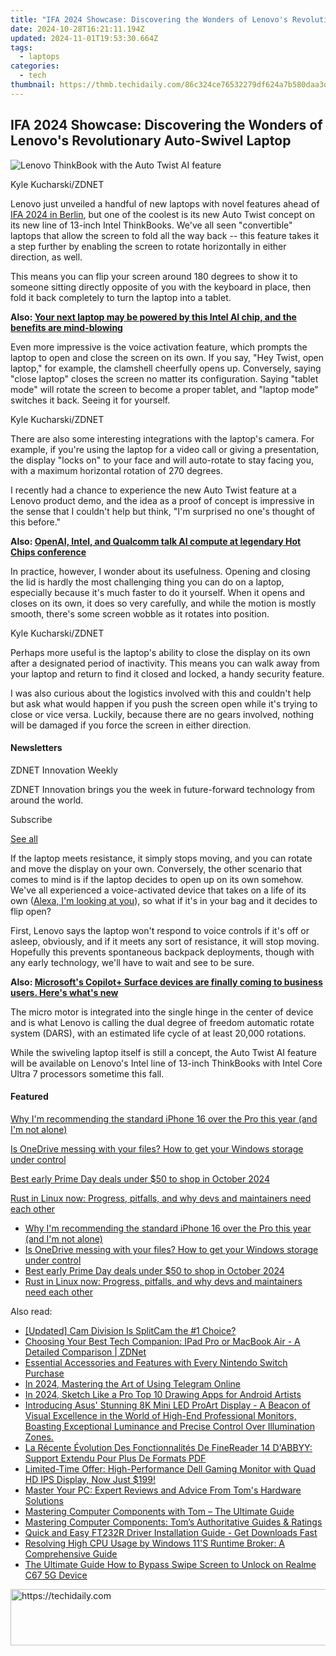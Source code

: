 ```yaml
---
title: "IFA 2024 Showcase: Discovering the Wonders of Lenovo's Revolutionary Auto-Swivel Laptop"
date: 2024-10-28T16:21:11.194Z
updated: 2024-11-01T19:53:30.664Z
tags:
  - laptops
categories:
  - tech
thumbnail: https://thmb.techidaily.com/86c324ce76532279df624a7b580daa3d859103088f02a9b5a61fe37bc90c745a.png
---
```


## IFA 2024 Showcase: Discovering the Wonders of Lenovo's Revolutionary Auto-Swivel Laptop

![Lenovo ThinkBook with the Auto Twist AI feature](https://www.zdnet.com/a/img/resize/9ccd511ebfddce85876c142618de06d99aafe245/2024/09/04/9ef6da4b-38d1-4d18-8b44-55206b89a46f/lenovo-auto-twist-ai-poc.jpg?auto=webp&width=1280)

Kyle Kucharski/ZDNET

Lenovo just unveiled a handful of new laptops with novel features ahead of [IFA 2024 in Berlin](https://www.ifa-berlin.com/), but one of the coolest is its new Auto Twist concept on its new line of 13-inch Intel ThinkBooks. We've all seen "convertible" laptops that allow the screen to fold all the way back -- this feature takes it a step further by enabling the screen to rotate horizontally in either direction, as well. 

This means you can flip your screen around 180 degrees to show it to someone sitting directly opposite of you with the keyboard in place, then fold it back completely to turn the laptop into a tablet. 

**Also: [Your next laptop may be powered by this Intel AI chip, and the benefits are mind-blowing](https://www.zdnet.com/article/your-next-laptop-may-be-powered-by-this-intel-ai-chip-and-the-benefits-are-mind-blowing/)**

Even more impressive is the voice activation feature, which prompts the laptop to open and close the screen on its own. If you say, "Hey Twist, open laptop," for example, the clamshell cheerfully opens up. Conversely, saying "close laptop" closes the screen no matter its configuration. Saying "tablet mode" will rotate the screen to become a proper tablet, and "laptop mode" switches it back. Seeing it for yourself.

Kyle Kucharski/ZDNET

There are also some interesting integrations with the laptop's camera. For example, if you're using the laptop for a video call or giving a presentation, the display "locks on" to your face and will auto-rotate to stay facing you, with a maximum horizontal rotation of 270 degrees. 

I recently had a chance to experience the new Auto Twist feature at a Lenovo product demo, and the idea as a proof of concept is impressive in the sense that I couldn't help but think, "I'm surprised no one's thought of this before." 

**Also: [OpenAI, Intel, and Qualcomm talk AI compute at legendary Hot Chips conference](https://www.zdnet.com/article/openai-intel-and-qualcomm-talk-ai-compute-at-legendary-hot-chips-conference/)**

In practice, however, I wonder about its usefulness. Opening and closing the lid is hardly the most challenging thing you can do on a laptop, especially because it's much faster to do it yourself. When it opens and closes on its own, it does so very carefully, and while the motion is mostly smooth, there's some screen wobble as it rotates into position.

Kyle Kucharski/ZDNET

Perhaps more useful is the laptop's ability to close the display on its own after a designated period of inactivity. This means you can walk away from your laptop and return to find it closed and locked, a handy security feature. 

I was also curious about the logistics involved with this and couldn't help but ask what would happen if you push the screen open while it's trying to close or vice versa. Luckily, because there are no gears involved, nothing will be damaged if you force the screen in either direction. 

#### Newsletters

ZDNET Innovation Weekly

ZDNET Innovation brings you the week in future-forward technology from around the world.

 Subscribe

[See all](https://www.zdnet.com/newsletters/)

If the laptop meets resistance, it simply stops moving, and you can rotate and move the display on your own. Conversely, the other scenario that comes to mind is if the laptop decides to open up on its own somehow. We've all experienced a voice-activated device that takes on a life of its own ([Alexa, I'm looking at you](https://www.zdnet.com/home-and-office/smart-home/5-amazon-alexa-privacy-settings-you-should-change-right-away/)), so what if it's in your bag and it decides to flip open?

First, Lenovo says the laptop won't respond to voice controls if it's off or asleep, obviously, and if it meets any sort of resistance, it will stop moving. Hopefully this prevents spontaneous backpack deployments, though with any early technology, we'll have to wait and see to be sure. 

**Also: [Microsoft's Copilot+ Surface devices are finally coming to business users. Here's what's new](https://www.zdnet.com/article/microsofts-copilot-surface-devices-are-finally-coming-to-business-users-heres-whats-new/)**

The micro motor is integrated into the single hinge in the center of device and is what Lenovo is calling the dual degree of freedom automatic rotate system (DARS), with an estimated life cycle of at least 20,000 rotations.

While the swiveling laptop itself is still a concept, the Auto Twist AI feature will be available on Lenovo's Intel line of 13-inch ThinkBooks with Intel Core Ultra 7 processors sometime this fall.

#### Featured

[Why I'm recommending the standard iPhone 16 over the Pro this year (and I'm not alone)](https://www.zdnet.com/article/why-im-recommending-the-standard-iphone-16-over-the-pro-this-year-and-im-not-alone/ "Why I'm recommending the standard iPhone 16 over the Pro this year (and I'm not alone)")

[Is OneDrive messing with your files? How to get your Windows storage under control](https://www.zdnet.com/article/is-onedrive-messing-with-your-files-how-to-get-your-windows-storage-under-control/ "Is OneDrive messing with your files? How to get your Windows storage under control")

[Best early Prime Day deals under $50 to shop in October 2024](https://www.zdnet.com/article/best-early-prime-day-deals-under-50/ "Best early Prime Day deals under $50 to shop in October 2024")

[Rust in Linux now: Progress, pitfalls, and why devs and maintainers need each other](https://www.zdnet.com/article/rust-in-linux-now-progress-pitfalls-and-why-devs-and-maintainers-need-each-other/ "Rust in Linux now: Progress, pitfalls, and why devs and maintainers need each other")

* [Why I'm recommending the standard iPhone 16 over the Pro this year (and I'm not alone)](https://www.zdnet.com/article/why-im-recommending-the-standard-iphone-16-over-the-pro-this-year-and-im-not-alone/ "Why I'm recommending the standard iPhone 16 over the Pro this year (and I'm not alone)")
* [Is OneDrive messing with your files? How to get your Windows storage under control](https://www.zdnet.com/article/is-onedrive-messing-with-your-files-how-to-get-your-windows-storage-under-control/ "Is OneDrive messing with your files? How to get your Windows storage under control")
* [Best early Prime Day deals under $50 to shop in October 2024](https://www.zdnet.com/article/best-early-prime-day-deals-under-50/ "Best early Prime Day deals under $50 to shop in October 2024")
* [Rust in Linux now: Progress, pitfalls, and why devs and maintainers need each other](https://www.zdnet.com/article/rust-in-linux-now-progress-pitfalls-and-why-devs-and-maintainers-need-each-other/ "Rust in Linux now: Progress, pitfalls, and why devs and maintainers need each other")

<ins class="adsbygoogle"
     style="display:block"
     data-ad-format="autorelaxed"
     data-ad-client="ca-pub-7571918770474297"
     data-ad-slot="1223367746"></ins>

<ins class="adsbygoogle"
     style="display:block"
     data-ad-client="ca-pub-7571918770474297"
     data-ad-slot="8358498916"
     data-ad-format="auto"
     data-full-width-responsive="true"></ins>

<span class="atpl-alsoreadstyle">Also read:</span>
<div><ul>
<li><a href="https://digital-screen-recording.techidaily.com/updated-cam-division-is-splitcam-the-1-choice/"><u>[Updated] Cam Division Is SplitCam the #1 Choice?</u></a></li>
<li><a href="https://techno-recovery.techidaily.com/choosing-your-best-tech-companion-ipad-pro-or-macbook-air-a-detailed-comparison-zdnet/"><u>Choosing Your Best Tech Companion: IPad Pro or MacBook Air - A Detailed Comparison | ZDNet</u></a></li>
<li><a href="https://techtrends.techidaily.com/essential-accessories-and-features-with-every-nintendo-switch-purchase/"><u>Essential Accessories and Features with Every Nintendo Switch Purchase</u></a></li>
<li><a href="https://extra-support.techidaily.com/in-2024-mastering-the-art-of-using-telegram-online/"><u>In 2024, Mastering the Art of Using Telegram Online</u></a></li>
<li><a href="https://article-helps.techidaily.com/in-2024-sketch-like-a-pro-top-10-drawing-apps-for-android-artists/"><u>In 2024, Sketch Like a Pro Top 10 Drawing Apps for Android Artists</u></a></li>
<li><a href="https://hardware-reviews.techidaily.com/introducing-asus-stunning-8k-mini-led-proart-display-a-beacon-of-visual-excellence-in-the-world-of-high-end-professional-monitors-boasting-exceptional-lumin55/"><u>Introducing Asus' Stunning 8K Mini LED ProArt Display - A Beacon of Visual Excellence in the World of High-End Professional Monitors, Boasting Exceptional Luminance and Precise Control Over Illumination Zones.</u></a></li>
<li><a href="https://discover-blog.techidaily.com/la-recente-evolution-des-fonctionnalites-de-finereader-14-dabbyy-support-extendu-pour-plus-de-formats-pdf/"><u>La Récente Évolution Des Fonctionnalités De FineReader 14 D'ABBYY: Support Extendu Pour Plus De Formats PDF</u></a></li>
<li><a href="https://hardware-reviews.techidaily.com/limited-time-offer-high-performance-dell-gaming-monitor-with-quad-hd-ips-display-now-just-199/"><u>Limited-Time Offer: High-Performance Dell Gaming Monitor with Quad HD IPS Display, Now Just $199!</u></a></li>
<li><a href="https://hardware-reviews.techidaily.com/master-your-pc-expert-reviews-and-advice-from-toms-hardware-solutions/"><u>Master Your PC: Expert Reviews and Advice From Tom's Hardware Solutions</u></a></li>
<li><a href="https://hardware-reviews.techidaily.com/mastering-computer-components-with-tom-the-ultimate-guide/"><u>Mastering Computer Components with Tom – The Ultimate Guide</u></a></li>
<li><a href="https://hardware-reviews.techidaily.com/mastering-computer-components-toms-authoritative-guides-and-ratings/"><u>Mastering Computer Components: Tom’s Authoritative Guides & Ratings</u></a></li>
<li><a href="https://win-dash.techidaily.com/quick-and-easy-ft232r-driver-installation-guide-get-downloads-fast/"><u>Quick and Easy FT232R Driver Installation Guide - Get Downloads Fast</u></a></li>
<li><a href="https://common-error.techidaily.com/resolving-high-cpu-usage-by-windows-11s-runtime-broker-a-comprehensive-guide/"><u>Resolving High CPU Usage by Windows 11'S Runtime Broker: A Comprehensive Guide</u></a></li>
<li><a href="https://easy-unlock-android.techidaily.com/the-ultimate-guide-how-to-bypass-swipe-screen-to-unlock-on-realme-c67-5g-device-by-drfone-android/"><u>The Ultimate Guide How to Bypass Swipe Screen to Unlock on Realme C67 5G Device</u></a></li>
</ul></div>

<!-- affiliate ads begin -->
<a href="https://appsumo.8odi.net/c/5597632/2049369/7443" target="_top" id="2049369">
  <img src="//a.impactradius-go.com/display-ad/7443-2049369" border="0" alt="https://techidaily.com" width="728" height="90"/>
</a>
<img height="0" width="0" src="https://appsumo.8odi.net/i/5597632/2049369/7443" style="position:absolute;visibility:hidden;" border="0" />
<!-- affiliate ads end -->

